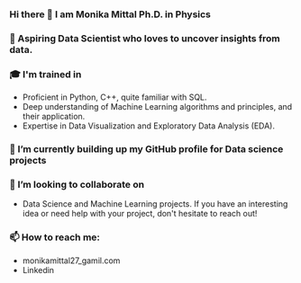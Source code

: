 ### Hi there 👋 I am Monika Mittal Ph.D. in Physics

### 🔭 Aspiring Data Scientist who loves to uncover insights from data.
### 🎓 I'm trained in
-  Proficient in Python, C++, quite familiar with SQL.
-  Deep understanding of Machine Learning algorithms and principles, and their application.
-  Expertise in Data Visualization and Exploratory Data Analysis (EDA).
###  🌱 I’m currently building up my GitHub profile for Data science projects 
### 👯 I’m looking to collaborate on 
- Data Science and Machine Learning projects. If you have an interesting idea or need help with your project, don't hesitate to reach out!

### 📫 How to reach me:
- monikamittal27_gamil.com
- Linkedin 


